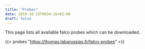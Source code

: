 ```yaml
---
title: "Probes"
date: 2019-10-15T0634:16+02:00
draft: false
---
```

This page lists all available falco probes which can be downloaded.

{{< probes "https://thomas.labarussias.fr/falco-probes" >}}